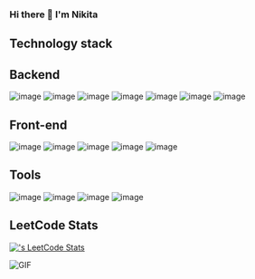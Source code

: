 ### Hi there 👋 I'm Nikita

## Technology stack

## Backend
![image](https://github.com/Limoos21/Limoos21/assets/89832541/31d07616-bbc7-4cef-b21c-a74843aed15f) ![image](https://github.com/Limoos21/Limoos21/assets/89832541/7d00b3ed-5337-4595-a2f2-0064473d15db) ![image](https://github.com/Limoos21/Limoos21/assets/89832541/d5bb8fde-5de2-4de6-a5de-caf69e3081e6) ![image](https://github.com/Limoos21/Limoos21/assets/89832541/96e11ea3-687a-4b21-a8c9-ca52a9c5377a) ![image](https://github.com/Limoos21/Limoos21/assets/89832541/4b734dc1-8842-4ad8-b96e-c02859b5be64) ![image](https://github.com/Limoos21/Limoos21/assets/89832541/a16c97ea-97fd-40f3-a055-7d0df0867cf6) ![image](https://github.com/Limoos21/Limoos21/assets/89832541/e48945ae-dc9c-447c-88ba-ef5fabca44e8) 

## Front-end
![image](https://github.com/Limoos21/Limoos21/assets/89832541/a9a155e0-970d-4b02-9fbe-3bc0654115d6) ![image](https://github.com/Limoos21/Limoos21/assets/89832541/b56b9f52-8180-4099-9256-af21534732dc) ![image](https://github.com/Limoos21/Limoos21/assets/89832541/8b6e8c9e-f6ce-4309-9117-0afb1e41e51d) ![image](https://github.com/Limoos21/Limoos21/assets/89832541/bf57b38e-7e5c-4725-8e18-04edb29e0baf) ![image](https://github.com/Limoos21/Limoos21/assets/89832541/98d25e0a-3507-4a83-863d-d713a3ef1ac7)

## Tools
![image](https://github.com/Limoos21/Limoos21/assets/89832541/12941d01-708b-4353-8238-a884c1c50bb5) ![image](https://github.com/Limoos21/Limoos21/assets/89832541/ac66e721-741e-4cde-8db7-abb82df46bb9) ![image](https://github.com/Limoos21/Limoos21/assets/89832541/cd9d540d-bb92-4e77-995f-1530035c81c7) ![image](https://github.com/Limoos21/Limoos21/assets/89832541/34a87e54-17ba-47bd-bf29-cba2d76b9c9b) 
## LeetCode Stats
[![<USERNAME>'s LeetCode Stats](https://leetcode-stats.vercel.app/api?username=limoos21limoos21&theme=<THEME>)](https://github.com/JeremyTsaii/leetcode-stats)



![GIF](https://media1.giphy.com/media/v1.Y2lkPTc5MGI3NjExbzE4ajFsZ3pxaDhkN3FhdHh4dzk1ZGNkOTk2dWp2Nzg3ZGRzeGowNiZlcD12MV9pbnRlcm5hbF9naWZfYnlfaWQmY3Q9Zw/JqmupuTVZYaQX5s094/giphy.gif)























